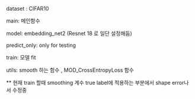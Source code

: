 dataset : CIFAR10

main: 메인함수 

model: embedding_net2 (Resnet 18 로 일단 설정해둠)

predict_only: only for testing

train: 모델 fit

utils: smooth 하는 함수 , MOD_CrossEntropyLoss 함수

** 현재 train 할때 smoothing 계수 true label에 적용하는 부분에서 shape error나서 수정중 
